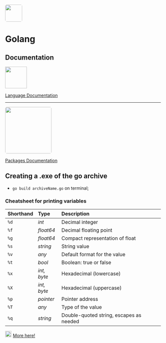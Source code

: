 <img src="https://go.dev/doc/gopher/gopherbelly300.jpg" width="55" style="border-radius: 5px;"/>

# Golang

## Documentation

<img src="https://go.dev/images/gophers/motorcycle.svg" width="70" style="margin: 0px 0px 0px 0px;"/> 

[Language Documentation](https://go.dev/doc/)

___

<img src="https://pkg.go.dev/static/shared/gopher/package-search-700x300.jpeg" width="150" style="border-radius: 5px;"/>

[Packages Documentation](https://pkg.go.dev/)

## Creating a .exe of the go archive

- `go build archiveName.go` on terminal;

### Cheatsheet for printing variables

| **Shorthand** | **Type**    | **Description**                         |
| :------------ | :---------- | :-------------------------------------- |
| `%d`          | _int_       | Decimal integer                         |
| `%f`          | _float64_   | Decimal floating point                  |
| `%g`          | _float64_   | Compact representation of float         |
| `%s`          | _string_    | String value                            |
| `%v`          | _any_       | Default format for the value            |
| `%t`          | _bool_      | Boolean: true or false                  |
| `%x`          | _int, byte_ | Hexadecimal (lowercase)                 |
| `%X`          | _int, byte_ | Hexadecimal (uppercase)                 |
| `%p`          | _pointer_   | Pointer address                         |
| `%T`          | _any_       | Type of the value                       |
| `%q`          | _string_    | Double-quoted string, escapes as needed |

<img src="https://upload.wikimedia.org/wikipedia/commons/thumb/2/2d/Go_gopher_favicon.svg/2048px-Go_gopher_favicon.svg.png" width="20px" style="margin: 0px 5px -9px 0px;"/>[More here!](https://programming.guide/go/fmt-printf-reference-cheat-sheet.html)
